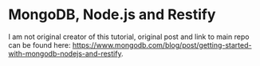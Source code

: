 # MongoDB, Node.js and Restify

I am not original creator of this tutorial, original post and link to main repo can be found here:
https://www.mongodb.com/blog/post/getting-started-with-mongodb-nodejs-and-restify.
